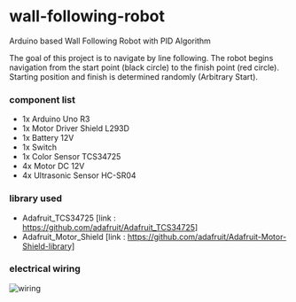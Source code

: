 # wall-following-robot
Arduino based Wall Following Robot with PID Algorithm

The goal of this project is to navigate by line following. The robot begins navigation from the start point (black circle) to the finish point (red circle). Starting position and finish is determined randomly (Arbitrary Start).

### component list
  * 1x Arduino Uno R3
  * 1x Motor Driver Shield L293D
  * 1x Battery 12V
  * 1x Switch
  * 1x Color Sensor TCS34725
  * 4x Motor DC 12V
  * 4x Ultrasonic Sensor HC-SR04

### library used
  * Adafruit_TCS34725      [link : https://github.com/adafruit/Adafruit_TCS34725]
  * Adafruit_Motor_Shield  [link : https://github.com/adafruit/Adafruit-Motor-Shield-library]

### electrical wiring
![wiring](https://github.com/MiftahulSN/wall-following-robot/assets/155772685/902656fe-628f-4845-b9e1-ebb6b5c29e29)

